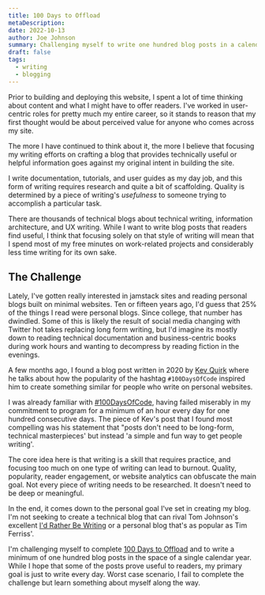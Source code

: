 ```yaml
---
title: 100 Days to Offload
metaDescription:
date: 2022-10-13
author: Joe Johnson
summary: Challenging myself to write one hundred blog posts in a calendar year
draft: false
tags:
  - writing
  - blogging
---
```


Prior to building and deploying this website, I spent a lot of time thinking about content and what I might have to offer readers. I've worked in user-centric roles for pretty much my entire career, so it stands to reason that my first thought would be about perceived value for anyone who comes across my site.

The more I have continued to think about it, the more I believe that focusing my writing efforts on crafting a blog that provides technically useful or helpful information goes against my original intent in building the site.

I write documentation, tutorials, and user guides as my day job, and this form of writing requires research and quite a bit of scaffolding. Quality is determined by a piece of writing's _usefulness_ to someone trying to accomplish a particular task.

There are thousands of technical blogs about technical writing, information architecture, and UX writing. While I want to write blog posts that readers find useful, I think that focusing solely on that style of writing will mean that I spend most of my free minutes on work-related projects and considerably less time writing for its own sake.

## The Challenge

Lately, I've gotten really interested in jamstack sites and reading personal blogs built on minimal websites. Ten or fifteen years ago, I'd guess that 25% of the things I read were personal blogs. Since college, that number has dwindled. Some of this is likely the result of social media changing with Twitter hot takes replacing long form writing, but I'd imagine its mostly down to reading technical documentation and business-centric books during work hours and wanting to decompress by reading fiction in the evenings.

A few months ago, I found a blog post written in 2020 by [Kev Quirk](https://kevquirk.com/) where he talks about how the popularity of the hashtag `#100DaysOfCode` inspired him to create something similar for people who write on personal websites.

I was already familiar with [#100DaysOfCode](https://www.100daysofcode.com/), having failed miserably in my commitment to program for a minimum of an hour every day for one hundred consecutive days. The piece of Kev's post that I found most compelling was his statement that "posts don't need to be long-form, technical masterpieces' but instead 'a simple and fun way to get people writing'.

The core idea here is that writing is a skill that requires practice, and focusing too much on one type of writing can lead to burnout. Quality, popularity, reader engagement, or website analytics can obfuscate the main goal. Not every piece of writing needs to be researched. It doesn't need to be deep or meaningful.

In the end, it comes down to the personal goal I've set in creating my blog. I'm not seeking to create a technical blog that can rival Tom Johnson's excellent [I'd Rather Be Writing](https://idratherbewriting.com/) or a personal blog that's as popular as Tim Ferriss'.

I'm challenging myself to complete [100 Days to Offload](https://100daystooffload.com/) and to write a minimum of one hundred blog posts in the space of a single calendar year. While I hope that some of the posts prove useful to readers, my primary goal is just to write every day. Worst case scenario, I fail to complete the challenge but learn something about myself along the way.
